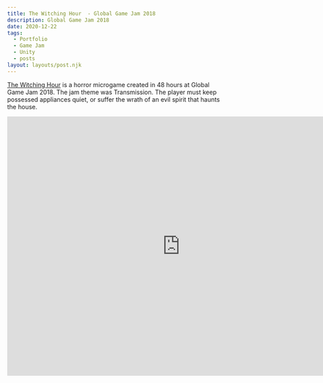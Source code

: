 ```yaml
---
title: The Witching Hour  - Global Game Jam 2018
description: Global Game Jam 2018
date: 2020-12-22
tags:
  - Portfolio
  - Game Jam
  - Unity
  - posts
layout: layouts/post.njk
---
```

<p>
<a href="https://memphis-game-developers.itch.io/the-witching-hour" target="blank">The Witching Hour</a> is a horror microgame created in 48 hours at Global Game Jam 2018. The jam theme was Transmission. The player must keep possessed appliances quiet, or suffer the wrath of an evil spirit that haunts the house.
</P>

<div class="container">
<p style="text-align: center"><iframe width="800" height="600" src="https://www.youtube.com/embed/KOhJLNkzi2s" frameborder="0" allow="accelerometer; autoplay; clipboard-write; encrypted-media; gyroscope; picture-in-picture" allowfullscreen class="video"></iframe></p></div>
</br></br>